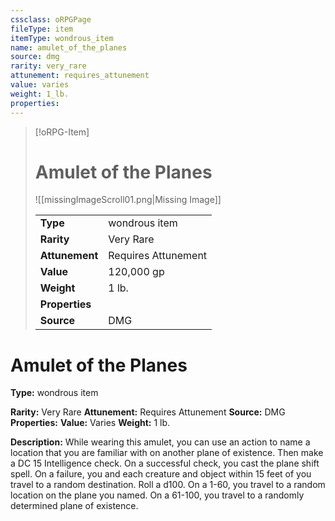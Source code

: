 ```yaml
---
cssclass: oRPGPage
fileType: item
itemType: wondrous_item
name: amulet_of_the_planes
source: dmg
rarity: very_rare
attunement: requires_attunement
value: varies
weight: 1_lb.
properties:
---
```

> [!oRPG-Item]
> # Amulet of the Planes
> ![[missingImageScroll01.png|Missing Image]]
>
> |  |   |
> |:--|---|
> |**Type** | wondrous item |
> |**Rarity** | Very Rare |
> | **Attunement** | Requires Attunement |
> | **Value** | 120,000 gp |
>  | **Weight**| 1 lb. |
>  |**Properties** |  |
> | **Source** | DMG |

#  Amulet of the Planes
**Type:** wondrous item

**Rarity:** Very Rare
**Attunement:** Requires Attunement
**Source:** DMG
**Properties:**
**Value:** Varies
**Weight:** 1 lb.

**Description:** While wearing this amulet, you can use an action to name a location that you are familiar with on another plane of existence. Then make a DC 15 Intelligence check. On a successful check, you cast the plane shift spell. On a failure, you and each creature and object within 15 feet of you travel to a random destination. Roll a d100. On a 1-60, you travel to a random location on the plane you named. On a 61-100, you travel to a randomly determined plane of existence.


